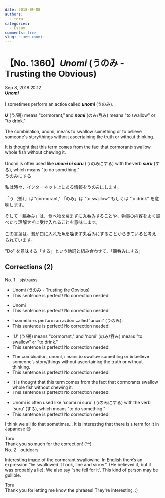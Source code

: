 ```yaml
---
date: 2018-09-08
authors:
  - toru
categories:
  - Essay
comments: true
slug: "1360_unomi"
---
```


# 【No. 1360】<strong><em>Unomi</em></strong> (うのみ - Trusting the Obvious)
<div class="date">Sep 8, 2018 20:12</div>
<div id="post"><div id="body_show_ori">
<strong><em>Unomi</em></strong><br/><br/>I sometimes perform an action called <strong><em>unomi</em></strong> (うのみ).<br/><br/><strong><em>U</em></strong> (う/鵜) means "cormorant," and <strong><em>nomi</em></strong> (のみ/呑み) means "to swallow" or "to drink."<br/><br/>The combination, unomi, means to swallow something or to believe someone's story/things without ascertaining the truth or without thinking.<br/><br/>It is thought that this term comes from the fact that cormorants swallow whole fish without chewing it.<br/><br/>Unomi is often used like <strong><em>unomi ni suru</em></strong> (うのみにする) with the verb <strong><em>suru</em></strong> (する), which means "to do something."
</div></div>

<!-- more -->

<div id="post_ja"><div id="body_show_mo">
うのみにする<br/><br/>私は時々、インターネット上にある情報をうのみにします。<br/><br/>「う（鵜）」は "cormorant," 「のみ」は "to swallow" もしくは "to drink" を意味します。<br/><br/>そして「鵜呑み」は、食べ物を噛まずに丸呑みすることや、物事の内容をよく調べたり理解せずに受け入れることを意味します。<br/><br/>この言葉は、鵜が口に入れた魚を噛まず丸呑みにすることからきていると考えられています。<br/><br/>"Do" を意味する「する」という動詞と組み合わせて、「鵜呑みにする」
</div></div>

## Corrections (2)
<div id="block"><div class="first_name"> No. 1　<span class="just_name">sjstrauss</span></div><div id="block2">
<ul class="correction_field">
<li class="incorrect">Unomi (うのみ - Trusting the Obvious)</li>
<li class="corrected perfect">This sentence is perfect! No correction needed!</li>
</ul>
<ul class="correction_field">
<li class="incorrect">Unomi</li>
<li class="corrected perfect">This sentence is perfect! No correction needed!</li>
</ul>
<ul class="correction_field">
<li class="incorrect">I sometimes perform an action called 'unomi' (うのみ).</li>
<li class="corrected perfect">This sentence is perfect! No correction needed!</li>
</ul>
<ul class="correction_field">
<li class="incorrect">'U' (う/鵜) means "cormorant," and 'nomi' (のみ/呑み) means "to swallow" or "to drink."</li>
<li class="corrected perfect">This sentence is perfect! No correction needed!</li>
</ul>
<ul class="correction_field">
<li class="incorrect">The combination, unomi, means to swallow something or to believe someone's story/things without ascertaining the truth or without thinking.</li>
<li class="corrected perfect">This sentence is perfect! No correction needed!</li>
</ul>
<ul class="correction_field">
<li class="incorrect">It is thought that this term comes from the fact that cormorants swallow whole fish without chewing it.</li>
<li class="corrected perfect">This sentence is perfect! No correction needed!</li>
</ul>
<ul class="correction_field">
<li class="incorrect">Unomi is often used like 'unomi ni suru' (うのみにする) with the verb 'suru' (する), which means "to do something."</li>
<li class="corrected perfect">This sentence is perfect! No correction needed!</li>
</ul>
<p class="comment_small">
 I think we all do that sometimes... It is interesting that there is a term for it in Japanese 😊
</p>

</div><div class="name"><span class="just_name">Toru</span><br>
Thank you so much for the correction! (^^)
</div>
</div>
<div id="block"><div class="first_name"> No. 2　<span class="just_name">outdoors</span></div><div id="block2">
<p class="comment_small">
 Interesting image of the cormorant swallowing. In English there’s an expression “he swallowed it hook, line and sinker”. (He believed it, but it was probably a lie). We also say “she fell for it”. This kind of person may be gullible.
</p>

</div><div class="name"><span class="just_name">Toru</span><br>
Thank you for letting me know the phrases! They're interesting. :)
</div>
</div>
